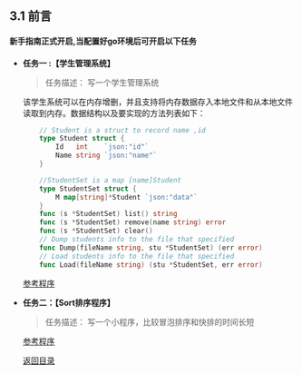 ## 3.1 前言
#### 新手指南正式开启,当配置好go环境后可开启以下任务

- **任务一 :【学生管理系统】**
    > 任务描述： 写一个学生管理系统

    该学生系统可以在内存增删，并且支持将内存数据存入本地文件和从本地文件读取到内存。数据结构以及要实现的方法列表如下：
    
    ```go
        // Student is a struct to record name ,id
        type Student struct {
            Id   int    `json:"id"`
            Name string `json:"name"`
        }

        //StudentSet is a map [name]Student
        type StudentSet struct {
            M map[string]*Student `json:"data"`
        }
        func (s *StudentSet) list() string 
        func (s *StudentSet) remove(name string) error 
        func (s *StudentSet) clear() 
        // Dump students info to the file that specified
        func Dump(fileName string, stu *StudentSet) (err error)
        // Load students info to the file that specified
        func Load(fileName string) (stu *StudentSet, err error)
    ```
    [参考程序](https://github.com/xiaoheigou/GoGo/blob/master/code/task1/main.go)

- **任务二：【Sort排序程序】**
    > 任务描述： 写一个小程序，比较冒泡排序和快排的时间长短

    [参考程序](https://github.com/xiaoheigou/GoGo/blob/master/code/task2/sort)

  [返回目录](https://github.com/xiaoheigou/GoGo)

